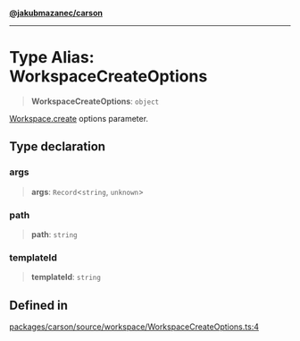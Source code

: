 [**@jakubmazanec/carson**](../README.md)

---

# Type Alias: WorkspaceCreateOptions

> **WorkspaceCreateOptions**: `object`

[Workspace.create](../classes/Workspace.md#create) options parameter.

## Type declaration

### args

> **args**: `Record`\<`string`, `unknown`\>

### path

> **path**: `string`

### templateId

> **templateId**: `string`

## Defined in

[packages/carson/source/workspace/WorkspaceCreateOptions.ts:4](https://github.com/jakubmazanec/tools/blob/a4967209f10f2b04ade958bd873ac46f1290cee7/packages/carson/source/workspace/WorkspaceCreateOptions.ts#L4)
